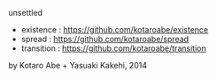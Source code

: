 unsettled
- existence : https://github.com/kotaroabe/existence
- spread : https://github.com/kotaroabe/spread
- transition : https://github.com/kotaroabe/transition

by Kotaro Abe + Yasuaki Kakehi, 2014

